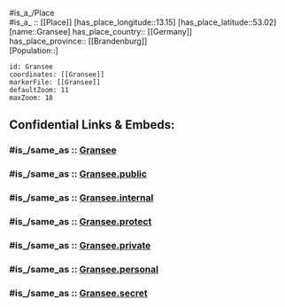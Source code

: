 ﻿---
confidential: public
isDeleted: false
location:
- 53.02
- 13.15
mapmarker: city
mapzoom:
- 7
- 12
SpocWebEntityId: 30541
tags:
- geo/City
type: City
---

#is_a_/Place  
#is_a_ :: [[Place]] 
[has_place_longitude::13.15] 
[has_place_latitude::53.02] 
[name::Gransee] 
has_place_country:: [[Germany]]  
has_place_province:: [[Brandenburg]]  
[Population::] 



```leaflet
id: Gransee
coordinates: [[Gransee]] 
markerFile: [[Gransee]] 
defaultZoom: 11 
maxZoom: 18
```


## Confidential Links & Embeds: 

### #is_/same_as :: [Gransee](/_Standards/Earth/Continent/Europe/Europe~Central/Germany/Germany~East/Brandenburg/counties~Brandenburg/Oberhavel/cities~Oberhavel/Gransee-Gemeinden/boroughs~Gransee/Gransee.md) 

### #is_/same_as :: [Gransee.public](/_public/Earth/Continent/Europe/Europe~Central/Germany/Germany~East/Brandenburg/counties~Brandenburg/Oberhavel/cities~Oberhavel/Gransee-Gemeinden/boroughs~Gransee/Gransee.public.md) 

### #is_/same_as :: [Gransee.internal](/_internal/Earth/Continent/Europe/Europe~Central/Germany/Germany~East/Brandenburg/counties~Brandenburg/Oberhavel/cities~Oberhavel/Gransee-Gemeinden/boroughs~Gransee/Gransee.internal.md) 

### #is_/same_as :: [Gransee.protect](/_protect/Earth/Continent/Europe/Europe~Central/Germany/Germany~East/Brandenburg/counties~Brandenburg/Oberhavel/cities~Oberhavel/Gransee-Gemeinden/boroughs~Gransee/Gransee.protect.md) 

### #is_/same_as :: [Gransee.private](/_private/Earth/Continent/Europe/Europe~Central/Germany/Germany~East/Brandenburg/counties~Brandenburg/Oberhavel/cities~Oberhavel/Gransee-Gemeinden/boroughs~Gransee/Gransee.private.md) 

### #is_/same_as :: [Gransee.personal](/_personal/Earth/Continent/Europe/Europe~Central/Germany/Germany~East/Brandenburg/counties~Brandenburg/Oberhavel/cities~Oberhavel/Gransee-Gemeinden/boroughs~Gransee/Gransee.personal.md) 

### #is_/same_as :: [Gransee.secret](/_secret/Earth/Continent/Europe/Europe~Central/Germany/Germany~East/Brandenburg/counties~Brandenburg/Oberhavel/cities~Oberhavel/Gransee-Gemeinden/boroughs~Gransee/Gransee.secret.md)

